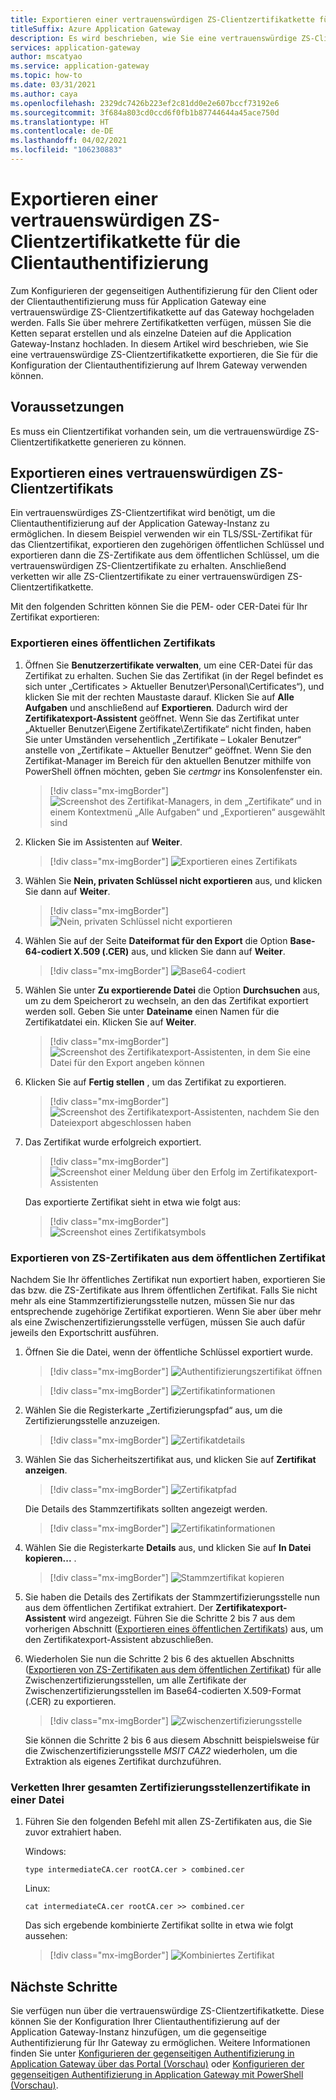 ```yaml
---
title: Exportieren einer vertrauenswürdigen ZS-Clientzertifikatkette für die Clientauthentifizierung
titleSuffix: Azure Application Gateway
description: Es wird beschrieben, wie Sie eine vertrauenswürdige ZS-Clientzertifikatkette für die Clientauthentifizierung unter Azure Application Gateway exportieren.
services: application-gateway
author: mscatyao
ms.service: application-gateway
ms.topic: how-to
ms.date: 03/31/2021
ms.author: caya
ms.openlocfilehash: 2329dc7426b223ef2c81dd0e2e607bccf73192e6
ms.sourcegitcommit: 3f684a803cd0ccd6f0fb1b87744644a45ace750d
ms.translationtype: HT
ms.contentlocale: de-DE
ms.lasthandoff: 04/02/2021
ms.locfileid: "106230883"
---
```

# <a name="export-a-trusted-client-ca-certificate-chain-to-use-with-client-authentication"></a>Exportieren einer vertrauenswürdigen ZS-Clientzertifikatkette für die Clientauthentifizierung
Zum Konfigurieren der gegenseitigen Authentifizierung für den Client oder der Clientauthentifizierung muss für Application Gateway eine vertrauenswürdige ZS-Clientzertifikatkette auf das Gateway hochgeladen werden. Falls Sie über mehrere Zertifikatketten verfügen, müssen Sie die Ketten separat erstellen und als einzelne Dateien auf die Application Gateway-Instanz hochladen. In diesem Artikel wird beschrieben, wie Sie eine vertrauenswürdige ZS-Clientzertifikatkette exportieren, die Sie für die Konfiguration der Clientauthentifizierung auf Ihrem Gateway verwenden können.  

## <a name="prerequisites"></a>Voraussetzungen

Es muss ein Clientzertifikat vorhanden sein, um die vertrauenswürdige ZS-Clientzertifikatkette generieren zu können. 

## <a name="export-trusted-client-ca-certificate"></a>Exportieren eines vertrauenswürdigen ZS-Clientzertifikats

Ein vertrauenswürdiges ZS-Clientzertifikat wird benötigt, um die Clientauthentifizierung auf der Application Gateway-Instanz zu ermöglichen. In diesem Beispiel verwenden wir ein TLS/SSL-Zertifikat für das Clientzertifikat, exportieren den zugehörigen öffentlichen Schlüssel und exportieren dann die ZS-Zertifikate aus dem öffentlichen Schlüssel, um die vertrauenswürdigen ZS-Clientzertifikate zu erhalten. Anschließend verketten wir alle ZS-Clientzertifikate zu einer vertrauenswürdigen ZS-Clientzertifikatkette. 

Mit den folgenden Schritten können Sie die PEM- oder CER-Datei für Ihr Zertifikat exportieren:

### <a name="export-public-certificate"></a>Exportieren eines öffentlichen Zertifikats 

1. Öffnen Sie **Benutzerzertifikate verwalten**, um eine CER-Datei für das Zertifikat zu erhalten. Suchen Sie das Zertifikat (in der Regel befindet es sich unter „Certificates > Aktueller Benutzer\Personal\Certificates“), und klicken Sie mit der rechten Maustaste darauf. Klicken Sie auf **Alle Aufgaben** und anschließend auf **Exportieren**. Dadurch wird der **Zertifikatexport-Assistent** geöffnet. Wenn Sie das Zertifikat unter „Aktueller Benutzer\Eigene Zertifikate\Zertifikate“ nicht finden, haben Sie unter Umständen versehentlich „Zertifikate – Lokaler Benutzer“ anstelle von „Zertifikate – Aktueller Benutzer“ geöffnet. Wenn Sie den Zertifikat-Manager im Bereich für den aktuellen Benutzer mithilfe von PowerShell öffnen möchten, geben Sie *certmgr* ins Konsolenfenster ein.

    > [!div class="mx-imgBorder"]
    > ![Screenshot des Zertifikat-Managers, in dem „Zertifikate“ und in einem Kontextmenü „Alle Aufgaben“ und „Exportieren“ ausgewählt sind](./media/certificates-for-backend-authentication/export.png)

2. Klicken Sie im Assistenten auf **Weiter**.
    > [!div class="mx-imgBorder"]
    > ![Exportieren eines Zertifikats](./media/certificates-for-backend-authentication/exportwizard.png)

3. Wählen Sie **Nein, privaten Schlüssel nicht exportieren** aus, und klicken Sie dann auf **Weiter**.
    > [!div class="mx-imgBorder"]
    > ![Nein, privaten Schlüssel nicht exportieren](./media/certificates-for-backend-authentication/notprivatekey.png)

4. Wählen Sie auf der Seite **Dateiformat für den Export** die Option **Base-64-codiert X.509 (.CER)** aus, und klicken Sie dann auf **Weiter**.
    > [!div class="mx-imgBorder"]
    > ![Base64-codiert](./media/certificates-for-backend-authentication/base64.png)

5. Wählen Sie unter **Zu exportierende Datei** die Option **Durchsuchen** aus, um zu dem Speicherort zu wechseln, an den das Zertifikat exportiert werden soll. Geben Sie unter **Dateiname** einen Namen für die Zertifikatdatei ein. Klicken Sie auf **Weiter**.

    > [!div class="mx-imgBorder"]
   > ![Screenshot des Zertifikatexport-Assistenten, in dem Sie eine Datei für den Export angeben können](./media/certificates-for-backend-authentication/browse.png)

6. Klicken Sie auf **Fertig stellen** , um das Zertifikat zu exportieren.

    > [!div class="mx-imgBorder"]
    > ![Screenshot des Zertifikatexport-Assistenten, nachdem Sie den Dateiexport abgeschlossen haben](./media/certificates-for-backend-authentication/finish.png)

7. Das Zertifikat wurde erfolgreich exportiert.

    > [!div class="mx-imgBorder"]
    > ![Screenshot einer Meldung über den Erfolg im Zertifikatexport-Assistenten](./media/certificates-for-backend-authentication/success.png)

   Das exportierte Zertifikat sieht in etwa wie folgt aus:

    > [!div class="mx-imgBorder"]
    > ![Screenshot eines Zertifikatsymbols](./media/certificates-for-backend-authentication/exported.png)

### <a name="export-ca-certificates-from-the-public-certificate"></a>Exportieren von ZS-Zertifikaten aus dem öffentlichen Zertifikat

Nachdem Sie Ihr öffentliches Zertifikat nun exportiert haben, exportieren Sie das bzw. die ZS-Zertifikate aus Ihrem öffentlichen Zertifikat. Falls Sie nicht mehr als eine Stammzertifizierungsstelle nutzen, müssen Sie nur das entsprechende zugehörige Zertifikat exportieren. Wenn Sie aber über mehr als eine Zwischenzertifizierungsstelle verfügen, müssen Sie auch dafür jeweils den Exportschritt ausführen. 

1. Öffnen Sie die Datei, wenn der öffentliche Schlüssel exportiert wurde.

    > [!div class="mx-imgBorder"]
    > ![Authentifizierungszertifikat öffnen](./media/certificates-for-backend-authentication/openAuthcert.png)

    > [!div class="mx-imgBorder"]
    > ![Zertifikatinformationen](./media/mutual-authentication-certificate-management/general.png)

1. Wählen Sie die Registerkarte „Zertifizierungspfad“ aus, um die Zertifizierungsstelle anzuzeigen.

    > [!div class="mx-imgBorder"]
    > ![Zertifikatdetails](./media/mutual-authentication-certificate-management/cert-details.png) 

1. Wählen Sie das Sicherheitszertifikat aus, und klicken Sie auf **Zertifikat anzeigen**.

    > [!div class="mx-imgBorder"]
    > ![Zertifikatpfad](./media/mutual-authentication-certificate-management/root-cert.png) 

   Die Details des Stammzertifikats sollten angezeigt werden.

    > [!div class="mx-imgBorder"]
    > ![Zertifikatinformationen](./media/mutual-authentication-certificate-management/root-cert-details.png)

1. Wählen Sie die Registerkarte **Details** aus, und klicken Sie auf **In Datei kopieren...** .

    > [!div class="mx-imgBorder"]
    > ![Stammzertifikat kopieren](./media/mutual-authentication-certificate-management/root-cert-copy-to-file.png)

1. Sie haben die Details des Zertifikats der Stammzertifizierungsstelle nun aus dem öffentlichen Zertifikat extrahiert. Der **Zertifikatexport-Assistent** wird angezeigt. Führen Sie die Schritte 2 bis 7 aus dem vorherigen Abschnitt ([Exportieren eines öffentlichen Zertifikats](./mutual-authentication-certificate-management.md#export-public-certificate)) aus, um den Zertifikatexport-Assistent abzuschließen. 

1. Wiederholen Sie nun die Schritte 2 bis 6 des aktuellen Abschnitts ([Exportieren von ZS-Zertifikaten aus dem öffentlichen Zertifikat](./mutual-authentication-certificate-management.md#export-ca-certificates-from-the-public-certificate)) für alle Zwischenzertifizierungsstellen, um alle Zertifikate der Zwischenzertifizierungsstellen im Base64-codierten X.509-Format (.CER) zu exportieren.

    > [!div class="mx-imgBorder"]
    > ![Zwischenzertifizierungsstelle](./media/mutual-authentication-certificate-management/intermediate-cert.png)

    Sie können die Schritte 2 bis 6 aus diesem Abschnitt beispielsweise für die Zwischenzertifizierungsstelle *MSIT CAZ2* wiederholen, um die Extraktion als eigenes Zertifikat durchzuführen. 

### <a name="concatenate-all-your-ca-certificates-into-one-file"></a>Verketten Ihrer gesamten Zertifizierungsstellenzertifikate in einer Datei

1. Führen Sie den folgenden Befehl mit allen ZS-Zertifikaten aus, die Sie zuvor extrahiert haben. 

    Windows:
    ```console
    type intermediateCA.cer rootCA.cer > combined.cer
    ```
    
    Linux:
    ```console
    cat intermediateCA.cer rootCA.cer >> combined.cer
    ```

    Das sich ergebende kombinierte Zertifikat sollte in etwa wie folgt aussehen:
    
    > [!div class="mx-imgBorder"]
    > ![Kombiniertes Zertifikat](./media/mutual-authentication-certificate-management/combined-cert.png)

## <a name="next-steps"></a>Nächste Schritte

Sie verfügen nun über die vertrauenswürdige ZS-Clientzertifikatkette. Diese können Sie der Konfiguration Ihrer Clientauthentifizierung auf der Application Gateway-Instanz hinzufügen, um die gegenseitige Authentifizierung für Ihr Gateway zu ermöglichen. Weitere Informationen finden Sie unter [Konfigurieren der gegenseitigen Authentifizierung in Application Gateway über das Portal (Vorschau)](./mutual-authentication-portal.md) oder [Konfigurieren der gegenseitigen Authentifizierung in Application Gateway mit PowerShell (Vorschau)](./mutual-authentication-powershell.md).

